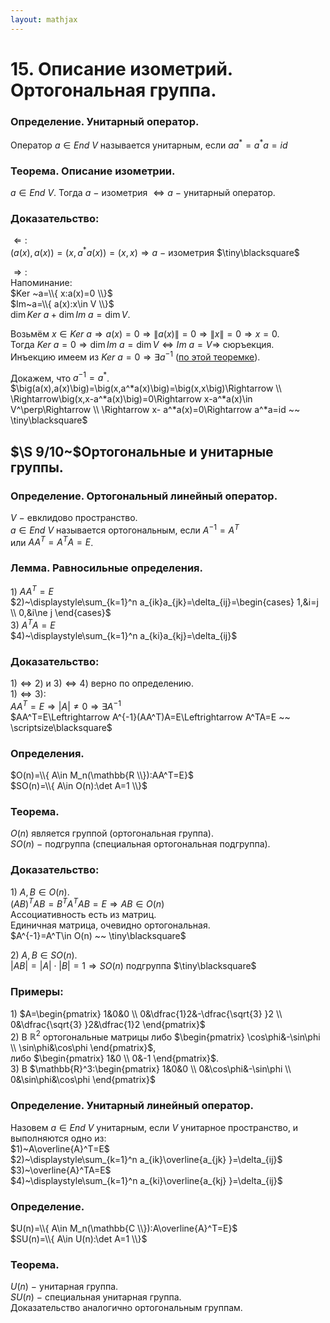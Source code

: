 ```yaml
---  
layout: mathjax  
---  
```

  
# 15. Описание изометрий. Ортогональная группа.  
  
### Определение. Унитарный оператор.  
Оператор $a\in End~V$ называется унитарным, если $aa^*=a^*a=id$  
  
### Теорема. Описание изометрии.  
$a\in End~V$. Тогда $a~-~$изометрия $\Leftrightarrow a~-~$унитарный оператор.  
  
### Доказательство:  
$\Leftarrow:$  
$\big(a(x),a(x)\big)=\big(x, a^*a(x)\big)=(x,x)  
\Rightarrow a~-~$изометрия  $\tiny\blacksquare$  
  
$\Rightarrow:$  
Напоминание:  
$Ker ~a=\\{ x:a(x)=0 \\}$  
$Im~a=\\{ a(x):x\in V \\}$  
$\dim Ker~a+\dim Im~a=\dim V$.  
  
Возьмём $x\in Ker~a\Rightarrow a(x)=0\Rightarrow\|a(x)\|=0\Rightarrow\|x\|=0\Rightarrow x=0$.  
Тогда $Ker~a=0\Rightarrow\dim Im~a=\dim V\Leftrightarrow Im~a=V\Rightarrow$ сюръекция.  
Инъекцию имеем из $Ker~a=0\Rightarrow\exists a^{-1}$ ([по этой теоремке](//www.notion.so/37-079419e01f3943b3adeeb8c43ebb2099?pvs=21)).  
  
Докажем, что $a^{-1}=a^*$.  
$\big(a(x),a(x)\big)=\big(x,a^*a(x)\big)=\big(x,x\big)\Rightarrow  
\\  
\Rightarrow\big(x,x-a^*a(x)\big)=0\Rightarrow x-a^*a(x)\in V^\perp\Rightarrow  
\\  
\Rightarrow x- a^*a(x)=0\Rightarrow a^*a=id ~~ \tiny\blacksquare$  
  
## $\S 9/10~$Ортогональные и унитарные группы.  
  
### Определение. Ортогональный линейный оператор.  
$V~-~$евклидово пространство.  
$a\in End~V$ называется ортогональным, если $A^{-1}=A^T$  
или $AA^T=A^TA=E$.  
  
### Лемма. Равносильные определения.  
$1)$ $AA^T=E$  
$2)~\displaystyle\sum_{k=1}^n a_{ik}a_{jk}=\delta_{ij}=\begin{cases}  
1,&i=j  
\\  
0,&i\ne j  
\end{cases}$  
$3)~A^TA=E$  
$4)~\displaystyle\sum_{k=1}^n a_{ki}a_{kj}=\delta_{ij}$  
  
### Доказательство:  
$1)\Leftrightarrow 2)$ и $3)\Leftrightarrow 4)$ верно по определению.  
$1)\Leftrightarrow 3):$  
$AA^T=E\Rightarrow|A|\ne0\Rightarrow\exists A^{-1}$  
$AA^T=E\Leftrightarrow A^{-1}(AA^T)A=E\Leftrightarrow A^TA=E ~~ \scriptsize\blacksquare$  
  
### Определения.  
$O(n)=\\{ A\in M_n(\mathbb{R \\}):AA^T=E}$  
$SO(n)=\\{ A\in O(n):\det A=1 \\}$  
  
### Теорема.  
$O(n)$ является группой (ортогональная группа).  
$SO(n)~-~$подгруппа (специальная ортогональная подгруппа).  
  
### Доказательство:  
$1)$ $A,B\in O(n)$.  
$(AB)^TAB=B^TA^TAB=E\Rightarrow AB\in O(n)$  
Ассоциативность есть из матриц.  
Единичная матрица, очевидно ортогональная.  
$A^{-1}=A^T\in O(n) ~~ \tiny\blacksquare$  
  
$2)$ $A,B\in SO(n)$.  
$|AB|=|A|\cdot|B|=1\Rightarrow SO(n)$ подгруппа  $\tiny\blacksquare$  
  
### Примеры:  
$1)$ $A=\begin{pmatrix}  
1&0&0  
\\  
0&\dfrac{1}2&-\dfrac{\sqrt{3} }2  
\\  
0&\dfrac{\sqrt{3} }2&\dfrac{1}2  
\end{pmatrix}$  
$2)$ В $\mathbb{R}^2$ ортогональные матрицы либо $\begin{pmatrix}  
\cos\phi&-\sin\phi  
\\  
\sin\phi&\cos\phi  
\end{pmatrix}$,  
либо $\begin{pmatrix}  
1&0  
\\  
0&-1  
\end{pmatrix}$.  
$3)$ В $\mathbb{R}^3:\begin{pmatrix}  
1&0&0  
\\  
0&\cos\phi&-\sin\phi  
\\  
0&\sin\phi&\cos\phi  
\end{pmatrix}$  
  
### Определение. Унитарный линейный оператор.  
Назовем $a\in End~V$ унитарным, если $V$ унитарное пространство, и выполняются одно из:  
$1)~A\overline{A}^T=E$  
$2)~\displaystyle\sum_{k=1}^n a_{ik}\overline{a_{jk} }=\delta_{ij}$  
$3)~\overline{A}^TA=E$  
$4)~\displaystyle\sum_{k=1}^n a_{ki}\overline{a_{kj} }=\delta_{ij}$  
  
### Определение.  
$U(n)=\\{ A\in M_n(\mathbb{C \\}):A\overline{A}^T=E}$  
$SU(n)=\\{ A\in U(n):\det A=1 \\}$  
  
### Теорема.  
$U(n)~-~$унитарная группа.  
$SU(n)~-~$специальная унитарная группа.  
Доказательство аналогично ортогональным группам.  
